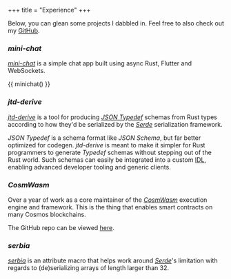 +++
title = "Experience"
+++

Below, you can glean some projects I dabbled in. Feel free to also check out my
[GitHub](https://github.com/uint).

### _mini-chat_

[_mini-chat_](https://github.com/uint/mini-chat) is a simple chat app built
using async Rust, Flutter and WebSockets.

{{ minichat() }}

### _jtd-derive_

[_jtd-derive_](https://github.com/uint/jtd-derive) is a tool for producing
[_JSON Typedef_](https://jsontypedef.com/) schemas from Rust types according to
how they'd be serialized by the [_Serde_](https://github.com/serde-rs/serde)
serialization framework.

_JSON Typedef_ is a schema format like _JSON Schema_, but far better optimized
for codegen. _jtd-derive_ is meant to make it simpler for Rust programmers to
generate _Typedef_ schemas without stepping out of the Rust world. Such schemas
can easily be integrated into a custom [IDL](https://en.wikipedia.org/wiki/IDL),
enabling advanced developer tooling and generic clients.

### _CosmWasm_

Over a year of work as a core maintainer of the
[_CosmWasm_](https://cosmwasm.com/) execution engine and framework. This is the
thing that enables smart contracts on many Cosmos blockchains.

The GitHub repo can be viewed [here](https://github.com/CosmWasm/cosmwasm).

### _serbia_

[_serbia_](https://github.com/uint/serbia) is an attribute macro that helps work
around [_Serde_](https://github.com/serde-rs/serde)'s limitation with regards to
(de)serializing arrays of length larger than 32.
